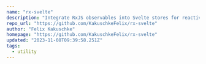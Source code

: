 ```yaml
---
name: "rx-svelte"
description: "Integrate RxJS observables into Svelte stores for reactive state management."
repo_url: "https://github.com/KakuschkeFelix/rx-svelte"
author: "Felix Kakuschke"
homepage: "https://github.com/KakuschkeFelix/rx-svelte"
updated: "2023-11-08T09:39:58.251Z"
tags: 
  - utility
---
```

